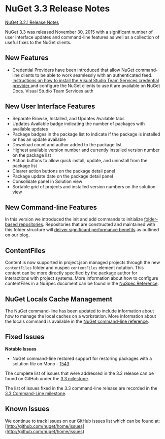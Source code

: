 
# NuGet 3.3 Release Notes

[NuGet 3.2.1 Release Notes](nuget-3.2.1) 

NuGet 3.3 was released November 30, 2015 with a significant number of user interface updates and command-line features as well as a collection of useful fixes to the NuGet clients.

## New Features

* Credential Providers have been introduced that allow NuGet command-line clients to be able to work seamlessly with an authenticated feed.  [Instructions on how to install the Visual Studio Team Services credential provider ](http://docs.nuget.org/Consume/Credential-Providers) and configure the NuGet clients to use it are available on NuGet Docs.  Visual Studio Team Services auth

## New User Interface Features

* Separate Browse, Installed, and Updates Available tabs
* Updates Available badge indicating the number of packages with available updates
* Package badges in the package list to indicate if the package is installed or has an update available
* Download count and author added to the package list
* Highest available version number and currently installed version number on the package list 
* Action buttons to allow quick install, update, and uninstall from the package list
* Clearer action buttons on the package detail panel
* Package update date on the package detail panel
* Consolidate panel in Solution view
* Sortable grid of projects and installed version numbers on the solution view

## New Command-line Features

In this version we introduced the init and add commands to initialize [folder-based repositories](http://docs.nuget.org/Consume/Command-Line-Reference#folder-repository-commands).  Repositories that are constructed and maintained with this folder structure will [deliver significant performance benefits](http://blog.nuget.org/20150922/Accelerate-Package-Source.html) as outlined on our blog. 

## ContentFiles

Content is now supported in project.json managed projects through the new `contentFiles` folder and nuspec `contentFiles` element notation.  This content can be more directly specified by the package author for interactions with project systems.  More information about how to configure contentFiles in a NuSpec document can be found in the [NuSpec Reference](http://docs.nuget.org/Create/Nuspec-Reference#contentfiles-with-visual-studio-2015-update-1-and-later).

## NuGet Locals Cache Management 

The NuGet command-line has been updated to include information about how to manage the local caches on a workstation.  More information about the locals command is available in the [NuGet command-line reference](http://docs.nuget.org/Consume/Command-Line-Reference#locals-command).

## Fixed Issues

**Notable Issues**

* NuGet command-line restored support for restoring packages with a solution file on Mono - [1543](https://github.com/NuGet/Home/issues/1543)

The complete list of issues that were addressed in the 3.3 release can be found on GitHub under the [3.3 milestone](https://github.com/NuGet/Home/issues?q=is%3Aissue+milestone%3A3.3.0+is%3Aclosed).  

The list of issues fixed in the 3.3 command-line release are recorded in the [3.3 Command-Line milestone](https://github.com/NuGet/Home/issues?q=is%3Aissue+is%3Aclosed+milestone%3A3.3.0-commandline).

## Known Issues

We continue to track issues on our GitHub issues list which can be found at: [http://github.com/nuget/home/issues](http://github.com/nuget/home/issues)
